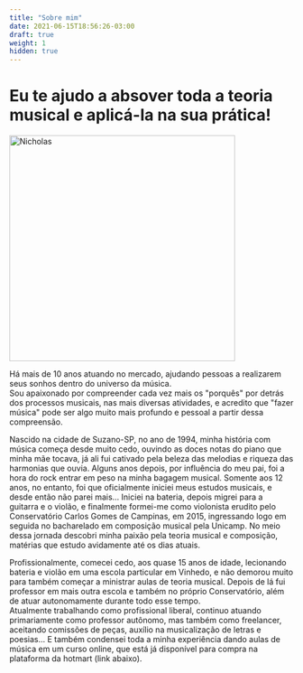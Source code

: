 ```yaml
---
title: "Sobre mim"
date: 2021-06-15T18:56:26-03:00
draft: true
weight: 1
hidden: true
---
```

# Eu te ajudo a absover toda a teoria musical e aplicá-la na sua prática!

<p class="portraits-p">
<a href="/about-img.png" style="margin:0;"><img src="/profile.jpeg" alt="Nicholas" style="height:400px"></a>
</p>

Há mais de 10 anos atuando no mercado, ajudando pessoas a realizarem seus sonhos dentro do universo da música.  
Sou apaixonado por compreender cada vez mais os "porquês" por detrás dos processos musicais, nas mais diversas atividades, e acredito que "fazer música" pode ser algo muito mais profundo e pessoal a partir dessa compreensão.

Nascido na cidade de Suzano-SP, no ano de 1994, minha história com música começa desde muito cedo, ouvindo as doces notas do piano que minha mãe tocava, já ali fui cativado pela beleza das melodias e riqueza das harmonias que ouvia. Alguns anos depois, por influência do meu pai, foi a hora do rock entrar em peso na minha bagagem musical. Somente aos 12 anos, no entanto, foi que oficialmente iniciei meus estudos musicais, e desde então não parei mais... Iniciei na bateria, depois migrei para a guitarra e o violão, e finalmente formei-me como violonista erudito pelo Conservatório Carlos Gomes de Campinas, em 2015, ingressando logo em seguida no bacharelado em composição musical pela Unicamp. No meio dessa jornada descobri minha paixão pela teoria musical e composição, matérias que estudo avidamente até os dias atuais.

Profissionalmente, comecei cedo, aos quase 15 anos de idade, lecionando bateria e violão em uma escola particular em Vinhedo, e não demorou muito para também começar a ministrar aulas de teoria musical. Depois de lá fui professor em mais outra escola e também no próprio Conservatório, além de atuar autonomamente durante todo esse tempo.  
Atualmente trabalhando como profissional liberal, continuo atuando primariamente como professor autônomo, mas também como freelancer, aceitando comissões de peças, auxílio na musicalização de letras e poesias... E também condensei toda a minha experiência dando aulas de música em um curso online, que está já disponível para compra na plataforma da hotmart (link abaixo).